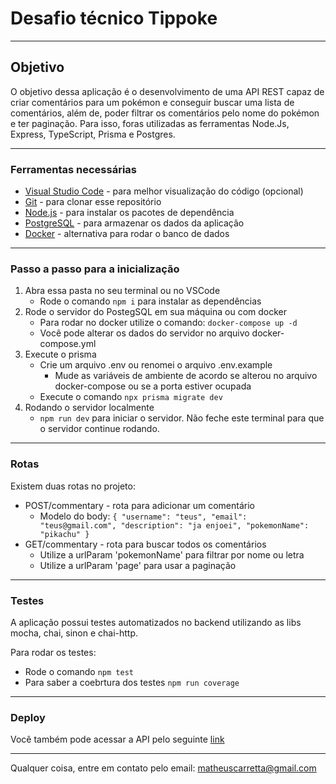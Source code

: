 # Desafio técnico Tippoke

-----

## Objetivo

O objetivo dessa aplicação é o desenvolvimento de uma API REST capaz de criar comentários para um pokémon e conseguir buscar uma lista de comentários, além de, poder filtrar os comentários pelo nome do pokémon e ter paginação. Para isso, foras utilizadas as ferramentas Node.Js, Express, TypeScript, Prisma e Postgres.

----

### Ferramentas necessárias

- [Visual Studio Code](https://code.visualstudio.com/download) - para melhor visualização do código (opcional)
- [Git](https://git-scm.com/downloads) - para clonar esse repositório
- [Node.js](https://nodejs.org/en/download/) - para instalar os pacotes de dependência
- [PostgreSQL](https://www.postgresql.org/download/) - para armazenar os dados da aplicação
- [Docker](https://www.docker.com/products/docker-desktop/) - alternativa para rodar o banco de dados


----

### Passo a passo para a inicialização

1. Abra essa pasta no seu terminal ou no VSCode
    - Rode o comando `npm i` para instalar as dependências
2. Rode o servidor do PostegSQL em sua máquina ou com docker
    - Para rodar no docker utilize o comando: `docker-compose up -d`
    - Você pode alterar os dados do servidor no arquivo docker-compose.yml
3. Execute o prisma
    - Crie um arquivo .env ou renomei o arquivo .env.example
        - Mude as variáveis de ambiente de acordo se alterou no arquivo docker-compose ou se a porta estiver ocupada
    - Execute o comando `npx prisma migrate dev`
4. Rodando o servidor localmente
    - `npm run dev` para iniciar o servidor. Não feche este terminal para que o servidor continue rodando.

---

### Rotas
Existem duas rotas no projeto:
* POST/commentary - rota para adicionar um comentário
    - Modelo do body: `{
	"username": "teus",
  "email": "teus@gmail.com",
        "description": "ja enjoei",
        "pokemonName": "pikachu"
}`
* GET/commentary - rota para buscar todos os comentários
    - Utilize a urlParam 'pokemonName' para filtrar por nome ou letra
    - Utilize a urlParam 'page' para usar a paginação

---

### Testes
A aplicação possui testes automatizados no backend utilizando as libs mocha, chai, sinon e chai-http.

Para rodar os testes:
- Rode o comando `npm test`
- Para saber a coebrtura dos testes `npm run coverage`

---

### Deploy

Você também pode acessar a API pelo seguinte [link](https://tippoke-backend.up.railway.app/commentary)

----

Qualquer coisa, entre em contato pelo email: matheuscarretta@gmail.com
